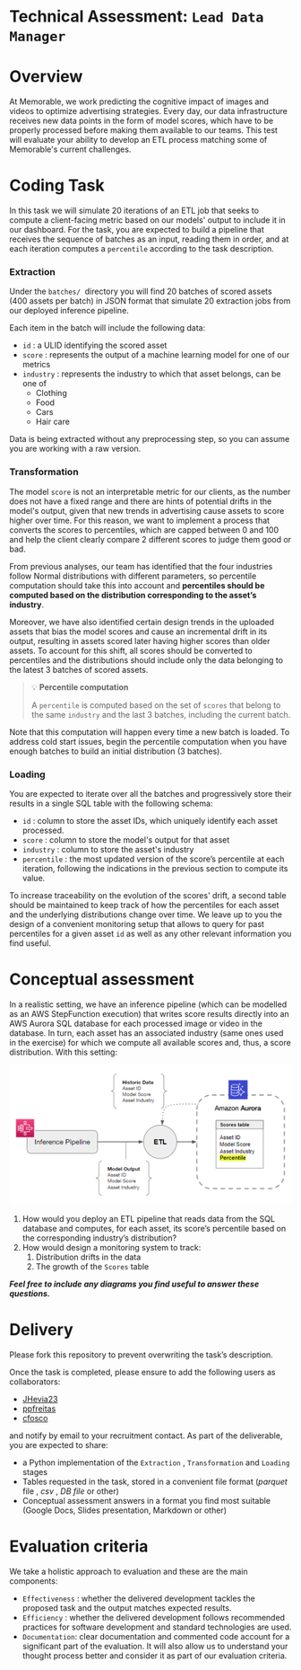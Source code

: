# Technical Assessment: `Lead Data Manager`

# Overview

At Memorable, we work predicting the cognitive impact of images and videos to optimize advertising strategies. Every day, our data infrastructure receives new data points in the form of model scores, which have to be properly processed before making them available to our teams. This test will evaluate your ability to develop an ETL process matching some of Memorable's current challenges.

# Coding Task

In this task we will simulate 20 iterations of an ETL job that seeks to compute a client-facing metric based on our models' output to include it in our dashboard. For the task, you are expected to build a pipeline that receives the sequence of batches as an input, reading them in order, and at each iteration computes a `percentile` according to the task description.

### **Extraction**

Under the `batches/`  directory you will find 20 batches of scored assets (400 assets per batch) in JSON format that simulate 20 extraction jobs from our deployed inference pipeline.

Each item in the batch will include the following data:

- `id` : a ULID identifying the scored asset
- `score` : represents the output of a machine learning model for one of our metrics
- `industry` : represents the industry to which that asset belongs, can be one of
    - Clothing
    - Food
    - Cars
    - Hair care

Data is being extracted without any preprocessing step, so you can assume you are working with a raw version.

### **Transformation**

The model `score` is not an interpretable metric for our clients, as the number does not have a fixed range and there are hints of potential drifts in the model's output, given that new trends in advertising cause assets to score higher over time. For this reason, we want to implement a process that converts the scores to percentiles, which are capped between 0 and 100 and help the client clearly compare 2 different scores to judge them good or bad.

From previous analyses, our team has identified that the four industries follow Normal distributions with different parameters, so percentile computation should take this into account and **percentiles should be computed based on the distribution corresponding to the asset’s industry**.

Moreover, we have also identified certain design trends in the uploaded assets that bias the model scores and cause an incremental drift in its output, resulting in assets scored later having higher scores than older assets. To account for this shift, all scores should be converted to percentiles and the distributions should include only the data belonging to the latest 3 batches of scored assets.


>💡 **Percentile computation**
>
> A `percentile` is computed based on the set of `scores` that belong to the same `industry` and the last 3 batches, including the current batch.


Note that this computation will happen every time a new batch is loaded. To address cold start issues, begin the percentile computation when you have enough batches to build an initial distribution (3 batches).

### **Loading**

You are expected to iterate over all the batches and progressively store their results in a single SQL table with the following schema:

- `id` : column to store the asset IDs, which uniquely identify each asset processed.
- `score` : column to store the model's output for that asset
- `industry` : column to store the asset's industry
- `percentile` : the most updated version of the score’s percentile at each iteration, following the indications in the previous section to compute its value.

To increase traceability on the evolution of the scores' drift, a second table should be maintained to keep track of how the percentiles for each asset and the underlying distributions change over time. We leave up to you the design of a convenient monitoring setup that allows to query for past percentiles for a given asset `id` as well as any other relevant information you find useful.

# Conceptual assessment

In a realistic setting, we have an inference pipeline (which can be modelled as an AWS StepFunction execution) that writes score results directly into an AWS Aurora SQL database for each processed image or video in the database. In turn, each asset has an associated industry (same ones used in the exercise) for which we compute all available scores and, thus, a score distribution. With this setting:

![Reference](images/conceptual_assessmente_reference_diagram.png "Reference diagram")

1. How would you deploy an ETL pipeline that reads data from the SQL database and computes, for each asset, its score’s percentile based on the corresponding industry’s distribution?
2. How would design a monitoring system to track:
    1. Distribution drifts in the data
    2. The growth of the `Scores` table

***Feel free to include any diagrams you find useful to answer these questions.***

# Delivery

Please fork this repository to prevent overwriting the task’s description.

Once the task is completed, please ensure to add the following users as collaborators:

- [JHevia23](https://github.com/JHevia23)
- [ppfreitas](https://github.com/ppfreitas)
- [cfosco](https://github.com/cfosco)

and notify by email to your recruitment contact. As part of the deliverable, you are expected to share:

- a Python implementation of the `Extraction` , `Transformation` and `Loading` stages
- Tables requested in the task, stored in a convenient file format (*parquet* file , *csv* , *DB file* or other)
- Conceptual assessment answers in a format you find most suitable (Google Docs, Slides presentation, Markdown or other)

# Evaluation criteria

We take a holistic approach to evaluation and these are the main components:

- `Effectiveness` : whether the delivered development tackles the proposed task and the output matches expected results.
- `Efficiency` : whether the delivered development follows recommended practices for software development and standard technologies are used.
- `Documentation`: clear documentation and commented code account for a significant part of the evaluation. It will also allow us to understand your thought process better and consider it as part of our evaluation criteria.